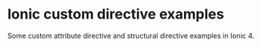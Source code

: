 # Ionic custom directive examples

Some custom attribute directive and structural directive examples in Ionic 4.


